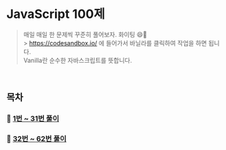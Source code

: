 # JavaScript 100제

> 매일 매일 한 문제씩 꾸준히 풀어보자. 화이팅 😄💪 <br> > https://codesandbox.io/ 에 들어가서 바닐라를 클릭하여 작업을 하면 됩니다. <br>
> Vanilla란 순수한 자바스크립트를 뜻합니다.

<br>

## 목차

### 🎈 [1번 ~ 31번 풀이](./class01/README.md)

### 🎈 [32번 ~ 62번 풀이](./class02/README.md)
